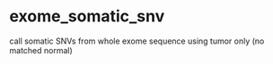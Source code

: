 # exome_somatic_snv
call somatic SNVs from whole exome sequence using tumor only (no matched normal)
